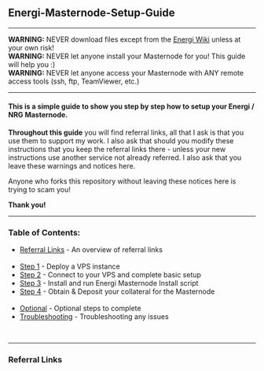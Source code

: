 ## Energi-Masternode-Setup-Guide<br />
---
__WARNING:__ NEVER download files except from the [Energi Wiki](https://docs.energi.software/) unless at your own risk!<br />
__WARNING:__ NEVER let anyone install your Masternode for you! This guide will help you :)<br />
__WARNING:__ NEVER let anyone access your Masternode with ANY remote access tools (ssh, ftp, TeamViewer, etc.)

---
#### This is a simple guide to show you step by step how to setup your Energi / NRG Masternode.

__Throughout this guide__ you will find referral links, all that I ask is that you use them to support my work. I also ask that should you modify these instructions that you keep the referral links there - unless your new instructions use another service not already referred. I also ask that you leave these warnings and notices here. 

Anyone who forks this repository without leaving these notices here is trying to scam you!

__Thank you!__

---
### Table of Contents:
- [Referral Links]() - An overview of referral links
<br /><br />
- [Step 1]() - Deploy a VPS instance
- [Step 2]() - Connect to your VPS and complete basic setup
- [Step 3]() - Install and run Energi Masternode Install script
- [Step 4]() - Obtain & Deposit your collateral for the Masternode
<br /><br />
- [Optional]() - Optional steps to complete
- [Troubleshooting]() - Troubleshooting any issues
<br />

---
### Referral Links
